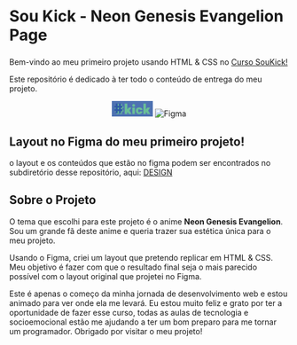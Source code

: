 # Sou Kick - Neon Genesis Evangelion Page

###

Bem-vindo ao meu primeiro projeto usando HTML & CSS no [Curso SouKick!](https://soukick.com.br)

Este repositório é dedicado à ter todo o conteúdo de entrega do meu projeto.

<div align="center">



<img src="https://raw.githubusercontent.com/gustavo19k/assets-SouKick/main/SouKick.png" alt="Curso#SouKick" height="28"> ![Figma](https://img.shields.io/badge/Figma-F24E1E?style=for-the-badge&logo=figma&logoColor=white)

##

</div>



## Layout no Figma do meu primeiro projeto!

o layout e os conteúdos que estão no figma podem ser encontrados no subdiretório desse repositório, aqui: [DESIGN](/Design)

## Sobre o Projeto

O tema que escolhi para este projeto é o anime **Neon Genesis Evangelion**. Sou um grande fã deste anime e queria trazer sua estética única para o meu projeto.

Usando o Figma, criei um layout que pretendo replicar em HTML & CSS. Meu objetivo é fazer com que o resultado final seja o mais parecido possível com o layout original que projetei no Figma.

Este é apenas o começo da minha jornada de desenvolvimento web e estou animado para ver onde ela me levará. Eu estou muito feliz e grato por ter a oportunidade de fazer esse curso, todas as aulas de tecnologia e socioemocional estão me ajudando a ter um bom preparo para me tornar um programador.
 Obrigado por visitar o meu projeto!


